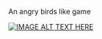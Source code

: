 <p>An angry birds like game</p>

[![IMAGE ALT TEXT HERE](https://img.youtube.com/vi/87p3squP3EM/0.jpg)](https://youtu.be/87p3squP3EM)
